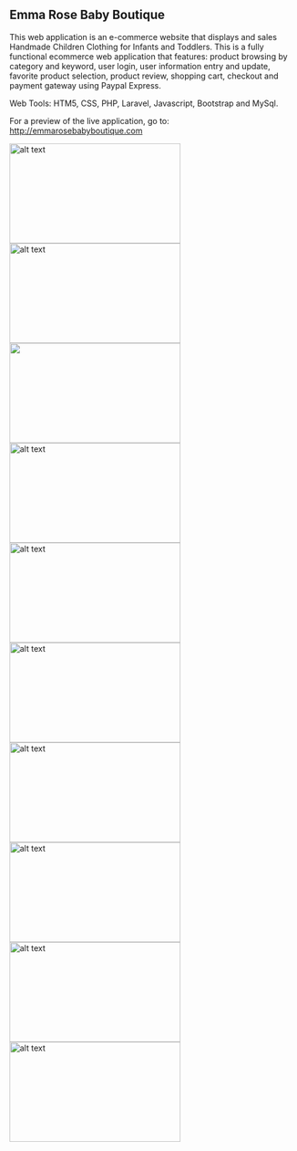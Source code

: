 
## Emma Rose Baby Boutique

This web application is an e-commerce website that displays and sales Handmade Children Clothing for Infants and Toddlers. This is a fully functional ecommerce web application that features: product browsing by category and keyword, user login, user information entry and update, favorite product selection, product review, shopping cart, checkout and payment gateway using Paypal Express.

Web Tools: HTM5, CSS, PHP, Laravel, Javascript, Bootstrap and MySql.

For a preview of the live application, go to: http://emmarosebabyboutique.com

<img src="https://user-images.githubusercontent.com/40499942/52905609-a91fb500-320a-11e9-811f-749a3ea77222.png" alt="alt text" width="300px" height="175px">
<img src="https://user-images.githubusercontent.com/40499942/52905610-a91fb500-320a-11e9-8e44-56e0853a6518.png" alt="alt text" width="300px" height="175px">
<img src="https://user-images.githubusercontent.com/40499942/52905611-a91fb500-320a-11e9-8bb7-19dbc12cc328.png" width="300px" height="175px">
<img src="https://user-images.githubusercontent.com/40499942/52905612-a91fb500-320a-11e9-943c-9a94b24812d9.png" alt="alt text" width="300px" height="175px">
<img src="https://user-images.githubusercontent.com/40499942/52905613-a91fb500-320a-11e9-8c64-d5af3a078b3b.png" alt="alt text" width="300px" height="175px">
<img src="https://user-images.githubusercontent.com/40499942/52905614-a9b84b80-320a-11e9-866d-4f9c94ad69e3.png" alt="alt text" width="300px" height="175px">
<img src="https://user-images.githubusercontent.com/40499942/52905615-a9b84b80-320a-11e9-980f-6666525a84e3.png" alt="alt text" width="300px" height="175px">
<img src="https://user-images.githubusercontent.com/40499942/52905616-a9b84b80-320a-11e9-9f18-a5039c647e2b.png" alt="alt text" width="300px" height="175px">
<img src="https://user-images.githubusercontent.com/40499942/52905617-a9b84b80-320a-11e9-8f2a-fa52737a2436.png" alt="alt text" width="300px" height="175px">
<img src="https://user-images.githubusercontent.com/40499942/52905618-a9b84b80-320a-11e9-81e9-e9540693b564.png" alt="alt text" width="300px" height="175px">
